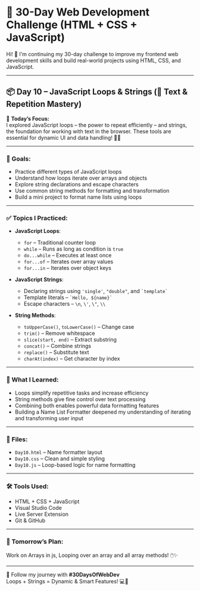 # 🚀 30-Day Web Development Challenge (HTML + CSS + JavaScript)

Hi! 👋 I'm continuing my 30-day challenge to improve my frontend web development skills and build real-world projects using HTML, CSS, and JavaScript.

---

## 📦 Day 10 – JavaScript Loops & Strings (🔁 Text & Repetition Mastery)

📌 **Today’s Focus:**  
I explored JavaScript loops – the power to repeat efficiently – and strings, the foundation for working with text in the browser. These tools are essential for dynamic UI and data handling! 🔄📝

---

### 🎯 Goals:
- Practice different types of JavaScript loops  
- Understand how loops iterate over arrays and objects  
- Explore string declarations and escape characters  
- Use common string methods for formatting and transformation  
- Build a mini project to format name lists using loops  

---

### ✅ Topics I Practiced:

- **JavaScript Loops**:
  - `for` – Traditional counter loop  
  - `while` – Runs as long as condition is `true`  
  - `do...while` – Executes at least once  
  - `for...of` – Iterates over array values  
  - `for...in` – Iterates over object keys  

- **JavaScript Strings**:
  - Declaring strings using `'single'`, `"double"`, and `` `template` ``  
  - Template literals – `` `Hello, ${name}` ``  
  - Escape characters – `\n`, `\'`, `\"`, `\\`  

- **String Methods**:
  - `toUpperCase()`, `toLowerCase()` – Change case  
  - `trim()` – Remove whitespace  
  - `slice(start, end)` – Extract substring  
  - `concat()` – Combine strings  
  - `replace()` – Substitute text  
  - `charAt(index)` – Get character by index  

---

### 🧠 What I Learned:
- Loops simplify repetitive tasks and increase efficiency  
- String methods give fine control over text processing  
- Combining both enables powerful data formatting features  
- Building a Name List Formatter deepened my understanding of iterating and transforming user input  

---

### 📁 Files:
- `Day10.html` – Name formatter layout  
- `Day10.css` – Clean and simple styling  
- `Day10.js` – Loop-based logic for name formatting  

---

### 🛠️ Tools Used:
- HTML + CSS + JavaScript  
- Visual Studio Code  
- Live Server Extension  
- Git & GitHub  

---

### 📌 Tomorrow’s Plan:
Work on Arrays in js, Looping over an array and all array methods! 🖱️✨

---

🔖 Follow my journey with **#30DaysOfWebDev**  
Loops + Strings = Dynamic & Smart Features! 💻🧠
